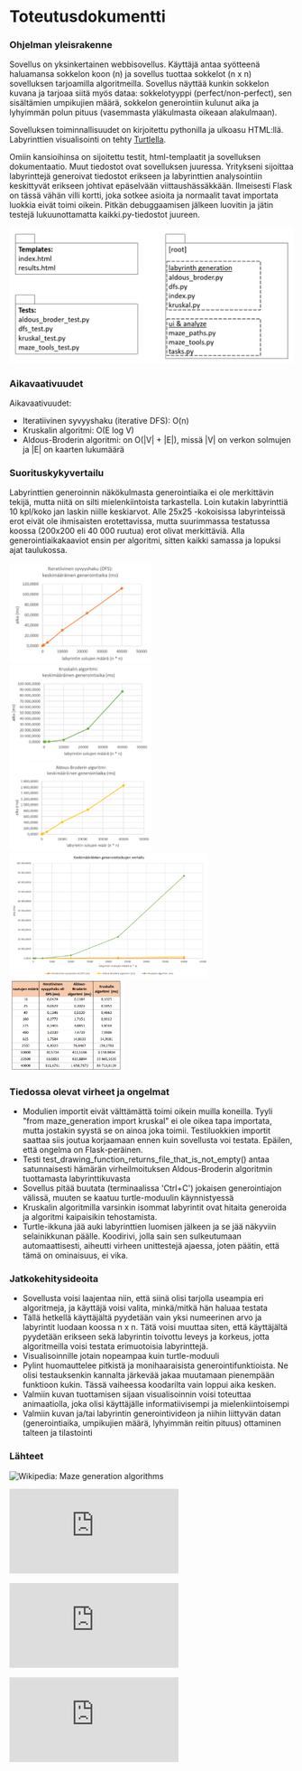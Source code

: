 # Toteutusdokumentti

### Ohjelman yleisrakenne

Sovellus on yksinkertainen webbisovellus. Käyttäjä antaa syötteenä haluamansa sokkelon koon (n) ja sovellus tuottaa  sokkelot (n x n) sovelluksen tarjoamilla algoritmeilla. Sovellus näyttää kunkin sokkelon kuvana ja tarjoaa siitä myös dataa: sokkelotyyppi (perfect/non-perfect), sen sisältämien umpikujien määrä, sokkelon generointiin kulunut aika ja lyhyimmän polun pituus (vasemmasta yläkulmasta oikeaan alakulmaan). 

Sovelluksen toiminnallisuudet on kirjoitettu pythonilla ja ulkoasu HTML:llä. Labyrinttien visualisointi on tehty [Turtlella](https://docs.python.org/3/library/turtle.html).

Omiin kansioihinsa on sijoitettu testit, html-templaatit ja sovelluksen dokumentaatio. Muut tiedostot ovat sovelluksen juuressa. Yritykseni sijoittaa labyrinttejä generoivat tiedostot erikseen ja labyrinttien analysointiin keskittyvät erikseen johtivat epäselvään viittaushässäkkään. Ilmeisesti Flask on tässä vähän villi kortti, joka sotkee asioita ja normaalit tavat importata luokkia eivät toimi oikein. Pitkän debuggaamisen jälkeen luovitin ja jätin testejä lukuunottamatta kaikki.py-tiedostot juureen.

![](https://github.com/KatjaKvintus/maze_generation/blob/main/dokumentaatio/Kuvat/pakkaukset.png)


### Aikavaativuudet

Aikavaativuudet:

- Iteratiivinen syvyyshaku (iterative DFS): O(n)
- Kruskalin algoritmi: O(E log V)
- Aldous-Broderin algoritmi: on O(|V| + |E|), missä |V| on verkon solmujen ja |E| on kaarten lukumäärä


### Suorituskykyvertailu

Labyrinttien generoinnin näkökulmasta generointiaika ei ole merkittävin tekijä, mutta niitä on silti mielenkiintoista tarkastella. Loin kutakin labyrinttiä 10 kpl/koko jan laskin niille keskiarvot. Alle 25x25 -kokoisissa labyrinteissä erot eivät ole ihmisaisten erotettavissa, mutta suurimmassa testatussa koossa (200x200 eli 40 000 ruutua) erot olivat merkittäviä. Alla generointiaikakaaviot ensin per algoritmi, sitten kaikki samassa ja lopuksi ajat taulukossa.

<img src="https://github.com/KatjaKvintus/maze_generation/blob/main/dokumentaatio/Kuvat/iteratiivinen%20syvyyshaku%20DFS_generointiaika.png" width="50%" height="50%">

<img src="https://github.com/KatjaKvintus/maze_generation/blob/main/dokumentaatio/Kuvat/kruskal_generointiajat.png" width="50%" height="50%">

<img src="https://github.com/KatjaKvintus/maze_generation/blob/main/dokumentaatio/Kuvat/aldous-broder_%20generointiajat.png" width="50%" height="50%">

<img src="https://github.com/KatjaKvintus/maze_generation/blob/main/dokumentaatio/Kuvat/generointiajat_kaavio.png" width="70%" height="70%">

<img src="https://github.com/KatjaKvintus/maze_generation/blob/main/dokumentaatio/Kuvat/generointiajat_taulukko.png" width="40%" height="40%">



### Tiedossa olevat virheet ja ongelmat

- Modulien importit eivät välttämättä toimi oikein muilla koneilla. Tyyli "from maze_generation import kruskal" ei ole oikea tapa importata, mutta jostakin syystä se on ainoa joka toimii. Testiluokkien importit saattaa siis joutua korjaamaan ennen kuin sovellusta voi testata. Epäilen, että ongelma on Flask-peräinen.
- Testi test_drawing_function_returns_file_that_is_not_empty() antaa satunnaisesti hämärän virheilmoituksen Aldous-Broderin algoritmin tuottamasta labyrinttikuvasta
- Sovellus pitää buutata (terminaalissa 'Ctrl+C') jokaisen generointiajon välissä, muuten se kaatuu turtle-moduulin käynnistyessä 
- Kruskalin algoritmilla varsinkin isommat labyrintit ovat hitaita generoida ja algoritmi kaipaisikin tehostamista.
- Turtle-ikkuna jää auki labyrinttien luomisen jälkeen ja se jää näkyviin selainikkunan päälle. Koodirivi, jolla sain sen sulkeutumaan automaattisesti, aiheutti virheen unittestejä ajaessa, joten päätin, että tämä on ominaisuus, ei vika.


### Jatkokehitysideoita

- Sovellusta voisi laajentaa niin, että siinä olisi tarjolla useampia eri algoritmeja, ja käyttäjä voisi valita, minkä/mitkä hän haluaa testata
- Tällä hetkellä käyttäjältä pyydetään vain yksi numeerinen arvo ja labyrintit luodaan koossa n x n. Tätä voisi muuttaa siten, että käyttäjältä pyydetään erikseen sekä labyrintin toivottu leveys ja korkeus, jotta algoritmeilla voisi testata erimuotoisia labyrinttejä.
- Visualisoinnille jotain nopeampaa kuin turtle-moduuli
- Pylint huomauttelee pitkistä ja monihaaraisista generointifunktioista. Ne olisi testauksenkin kannalta järkevää jakaa muutamaan pienempään funktioon kukin. Tässä vaiheessa koodarilta vain loppui aika kesken.
- Valmiin kuvan tuottamisen sijaan visualisoinnin voisi toteuttaa animaatiolla, joka olisi käyttäjälle informatiivisempi ja mielenkiintoisempi
- Valmiin kuvan ja/tai labyrintin generointivideon ja niihin liittyvän datan (generointiaika, umpikujien määrä, lyhyimmän reitin pituus) ottaminen talteen ja tilastointi


### Lähteet

![Wikipedia: Maze generation algorithms](https://en.wikipedia.org/wiki/Maze_generation_algorithm)

![John Stilley: Maze-generating algorithms](https://github.com/john-science/mazelib/blob/main/docs/MAZE_GEN_ALGOS.md)

![Survey Paper on Maze Generation Algorithms for Puzzle Solving Games](https://anoopmusale.github.io/resume/paper.pdf)

![Analysis of Maze Generating Algorithms](http://ipsitransactions.org/journals/papers/tir/2019jan/p5.pdf)
